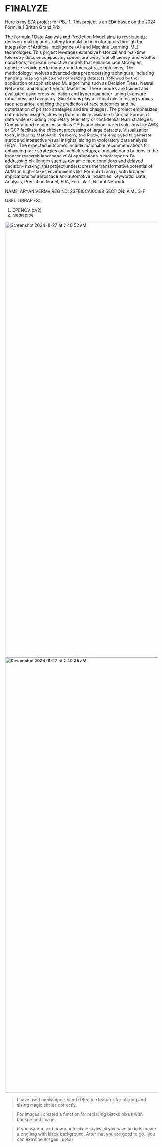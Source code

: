 # F1NALYZE
Here is my EDA project for PBL-1. This project is an EDA based on the 2024 Formula 1 British Grand Prix. 

The Formula 1 Data Analysis and Prediction Model aims to revolutionize decision-making
and strategy formulation in motorsports through the integration of Artificial Intelligence (AI)
and Machine Learning (ML) technologies. This project leverages extensive historical and
real-time telemetry data, encompassing speed, tire wear, fuel efficiency, and weather
conditions, to create predictive models that enhance race strategies, optimize vehicle
performance, and forecast race outcomes.
The methodology involves advanced data preprocessing techniques, including handling
missing values and normalizing datasets, followed by the application of sophisticated ML
algorithms such as Decision Trees, Neural Networks, and Support Vector Machines. These
models are trained and evaluated using cross-validation and hyperparameter tuning to ensure
robustness and accuracy. Simulations play a critical role in testing various race scenarios,
enabling the prediction of race outcomes and the optimization of pit stop strategies and tire
changes.
The project emphasizes data-driven insights, drawing from publicly available historical
Formula 1 data while excluding proprietary telemetry or confidential team strategies.
Computational resources such as GPUs and cloud-based solutions like AWS or GCP facilitate
the efficient processing of large datasets. Visualization tools, including Matplotlib, Seaborn,
and Plotly, are employed to generate static and interactive visual insights, aiding in
exploratory data analysis (EDA).
The expected outcomes include actionable recommendations for enhancing race strategies and
vehicle setups, alongside contributions to the broader research landscape of AI applications in
motorsports. By addressing challenges such as dynamic race conditions and delayed decision-
making, this project underscores the transformative potential of AI/ML in high-stakes
environments like Formula 1 racing, with broader implications for aerospace and automotive
industries.
Keywords: Data Analysis, Prediction Model, EDA, Formula 1, Neural Network

NAME: ARYAN VERMA
REG NO: 23FE10CAI00188
SECTION: AIML 3-F

USED LIBRARIES:
1. OPENCV (cv2)
2. Mediapipe 

<img width="1429" alt="Screenshot 2024-11-27 at 2 40 52 AM" src="https://github.com/user-attachments/assets/3a8ced22-130e-4b46-a33e-01c6429d8676">

<img width="1429" alt="Screenshot 2024-11-27 at 2 40 35 AM" src="https://github.com/user-attachments/assets/58afd145-9302-46a8-97b6-a5415a4b3e99">


> I have used mediapipe's hand detection features for placing and sizing magic circles correctly.

> For Images I created a function for replacing blacks pixels with background image.

> If you want to add new magic circle styles all you have to do is create a png.img with black background. After that you are good to go. (you can examine images I used)
